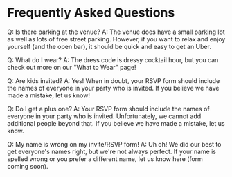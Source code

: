 # Frequently Asked Questions

Q: Is there parking at the venue?
A: The venue does have a small parking lot as well as lots of
free street parking. However, if you want to relax and enjoy
yourself (and the open bar), it should be quick and easy to get
an Uber.

Q: What do I wear?
A: The dress code is dressy cocktail hour, but you can check out
more on our "What to Wear" page!

Q: Are kids invited?
A: Yes! When in doubt, your RSVP form should include the names of
everyone in your party who is invited. If you believe we have
made a mistake, let us know!

Q: Do I get a plus one?
A: Your RSVP form should include the names of everyone in your
party who is invited. Unfortunately, we cannot add additional
people beyond that. If you believe we have made a mistake, let us
know.

Q: My name is wrong on my invite/RSVP form!
A: Uh oh! We did our best to get everyone's names right, but
we're not always perfect. If your name is spelled wrong or you
prefer a different name, let us know here (form coming soon).
